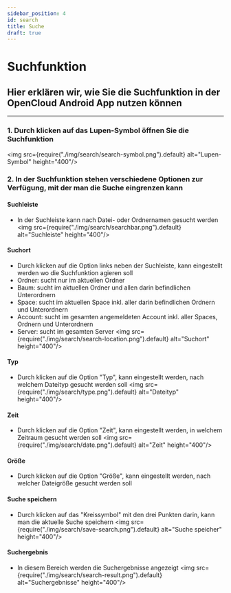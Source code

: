 ```yaml
---
sidebar_position: 4
id: search
title: Suche
draft: true
---
```


# Suchfunktion

## Hier erklären wir, wie Sie die Suchfunktion in der OpenCloud Android App nutzen können

---

### 1. Durch klicken auf das Lupen-Symbol öffnen Sie die Suchfunktion

<img src={require("./img/search/search-symbol.png").default} alt="Lupen-Symbol" height="400"/>
<br/>

### 2. In der Suchfunktion stehen verschiedene Optionen zur Verfügung, mit der man die Suche eingrenzen kann

#### Suchleiste

- In der Suchleiste kann nach Datei- oder Ordnernamen gesucht werden
  <img src={require("./img/search/searchbar.png").default} alt="Suchleiste" height="400"/>

#### Suchort

- Durch klicken auf die Option links neben der Suchleiste, kann eingestellt werden wo die Suchfunktion agieren soll
- Ordner: sucht nur im aktuellen Ordner
- Baum: sucht im aktuellen Ordner und allen darin befindlichen Unterordnern
- Space: sucht im aktuellen Space inkl. aller darin befindlichen Ordnern und Unterordnern
- Account: sucht im gesamten angemeldeten Account inkl. aller Spaces, Ordnern und Unterordnern
- Server: sucht im gesamten Server
  <img src={require("./img/search/search-location.png").default} alt="Suchort" height="400"/>

#### Typ

- Durch klicken auf die Option "Typ", kann eingestellt werden, nach welchem Dateityp gesucht werden soll
  <img src={require("./img/search/type.png").default} alt="Dateityp" height="400"/>

#### Zeit

- Durch klicken auf die Option "Zeit", kann eingestellt werden, in welchem Zeitraum gesucht werden soll
  <img src={require("./img/search/date.png").default} alt="Zeit" height="400"/>

#### Größe

- Durch klicken auf die Option "Größe", kann eingestellt werden, nach welcher Dateigröße gesucht werden soll

#### Suche speichern

- Durch klicken auf das "Kreissymbol" mit den drei Punkten darin, kann man die aktuelle Suche speichern
  <img src={require("./img/search/save-search.png").default} alt="Suche speicher" height="400"/>

#### Suchergebnis

- In diesem Bereich werden die Suchergebnisse angezeigt
  <img src={require("./img/search/search-result.png").default} alt="Suchergebnisse" height="400"/>

